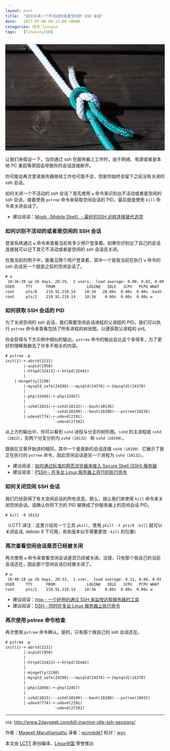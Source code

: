 ```yaml
---
layout: post
title:	"如何关闭一个不活动的或者空闲的 SSH 会话"
date:	2017-07-06 09:13:00 +0800 
categories:	技术 linuxcn 
tags:	[linuxcn,SSH]
---
```



![](/Asserts/Images/album/201707/06/091311wzpp1pp5d1tuuuku.jpg)


让我们来假设一下，当你通过 ssh 在服务器上工作时，由于网络、电源或者是本地 PC 重启等原因会导致你的会话连接断开。


你可能会再次登录服务器继续工作也可能不会，但是你始终会留下之前没有关闭的 ssh 会话。


如何关闭一个不活动的 ssh 会话？首先使用 `w` 命令来识别出不活动或者是空闲的 ssh 会话，接着使用 `pstree` 命令来获取空闲会话的 PID，最后就是使用 `kill` 命令来关闭会话了。


* 建议阅读：[Mosh（Mobile Shell）- 最好的SSH 远程连接替代选项](/article-6262-1.html)


### 如何识别不活动的或者是空闲的 SSH 会话


登录系统通过 `w` 命令来查看当前有多少用户登录着。如果你识别出了自己的会话连接就可以记下其它不活动或者是空闲的 ssh 会话去关闭。


在我当前的例子中，能看见两个用户登录着，其中一个是我当前在执行 `w` 命令的 ssh 会话另一个就是之前的空闲会话了。



```
# w
 10:36:39 up 26 days, 20:29,  2 users,  load average: 0.00, 0.02, 0.00
USER     TTY      FROM              LOGIN@   IDLE   JCPU   PCPU WHAT
root     pts/0    219.91.219.14    10:34   28.00s  0.00s  0.00s -bash
root     pts/2    219.91.219.14    10:36    0.00s  0.00s  0.00s w

```

### 如何获取 SSH 会话的 PID


为了关闭空闲的 ssh 会话，我们需要空闲会话进程的父进程的 PID。我们可以执行 `pstree` 命令来查看包括了所有进程的树状图，以便获取父进程的 pid。


你会获得与下方示例中相似的输出。`pstree` 命令的输出会比这个多得多，为了更好的理解我删去了许多不相关的内容。



```
# pstree -p
init(1)-+-abrtd(2131)
        |-acpid(1958)
        |-httpd(32413)-+-httpd(32442)
        |
    |-mingetty(2198)
        |-mysqld_safe(24298)---mysqld(24376)-+-{mysqld}(24378)
        |
        |-php(32456)-+-php(32457)
        |
        |-sshd(2023)-+-sshd(10132)---bash(10136)
        |            `-sshd(10199)---bash(10208)---pstree(10226)
        |-udevd(774)-+-udevd(2191)
                     `-udevd(27282)

```

从上方的输出中，你可以看到 `sshd` 进程与分支的树形图。`sshd` 的主进程是 `sshd（2023）`，另两个分支分别为 `sshd（10132）` 和 `sshd（10199）`。


跟我在文章开始讲的相同，其中一个是我新的会话连接 `sshd（10199）` 它展示了我正在执行的 `pstree` 命令，因此空闲会话是另一个进程为 `sshd（10132）`。


* 建议阅读：[如何通过标准的网页浏览器来接入 Secure Shell (SSH) 服务器](http://www.2daygeek.com/shellinabox-web-based-ssh-terminal-to-access-remote-linux-servers/)
* 建议阅读：[PSSH - 在多台 Linux 服务器上并行的执行命令](http://www.2daygeek.com/pssh-parallel-ssh-run-execute-commands-on-multiple-linux-servers/)


### 如何关闭空闲 SSH 会话


我们已经获得了有关空闲会话的所有信息。那么，就让我们来使用 `kill` 命令来关闭空闲会话。请确认你将下方的 PID 替换成了你服务器上的空闲会话 PID。



```
# kill -9 10132

```

（LCTT 译注：这里介绍另一个工具 `pkill`，使用 `pkill -t pts/0 -kill` 就可以关闭会话, debian 8 下可用，有些版本似乎需要更改 `-kill` 的位置）


### 再次查看空闲会话是否已经被关闭


再次使用 `w` 命令来查看空闲会话是否已经被关闭。没错，只有那个我自己的当前会话还在，因此那个空闲会话已经被关闭了。



```
# w
 10:40:18 up 26 days, 20:33,  1 user,  load average: 0.11, 0.04, 0.01
USER     TTY      FROM              LOGIN@   IDLE   JCPU   PCPU WHAT
root     pts/2    219.91.219.14    10:36    0.00s  0.00s  0.00s w

```

* 建议阅读：[rtop - 一个好用的通过 SSH 来监控远程服务器的工具](/article-8199-1.html)
* 建议阅读：[DSH - 同时在多台 Linux 服务器上执行命令](http://www.2daygeek.com/dsh-run-execute-shell-commands-on-multiple-linux-servers-at-once/)


### 再次使用 pstree 命令检查


再次使用 `pstree` 命令确认。是的，只有那个我自己的 ssh 会话还在。



```
# pstree -p
init(1)-+-abrtd(2131)
        |-acpid(1958)
        |
        |-httpd(32413)-+-httpd(32442)
        |
        |-mingetty(2198)
        |-mysqld_safe(24298)---mysqld(24376)-+-{mysqld}(24378)
        |
        |-php(32456)-+-php(32457)
        |
        |-sshd(2023)---sshd(10199)---bash(10208)---pstree(10431)
        |-udevd(774)-+-udevd(2191)
                     `-udevd(27282)

```



---


via: <http://www.2daygeek.com/kill-inactive-idle-ssh-sessions/>


作者：[Magesh Maruthamuthu](http://www.2daygeek.com/author/magesh/) 译者：[wcnnbdk1](https://github.com/wcnnbdk1) 校对：[wxy](https://github.com/wxy)


本文由 [LCTT](https://github.com/LCTT/TranslateProject) 原创编译，[Linux中国](https://linux.cn/) 荣誉推出
